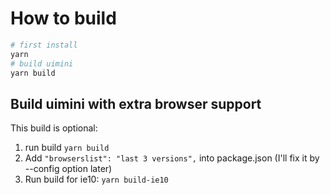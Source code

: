 # How to build

```bash
# first install
yarn
# build uimini
yarn build
```

## Build uimini with extra browser support

This build is optional:

1. run build `yarn build`
2. Add `"browserslist": "last 3 versions",` into package.json (I'll fix it by --config option later)
3. Run build for ie10: `yarn build-ie10`
